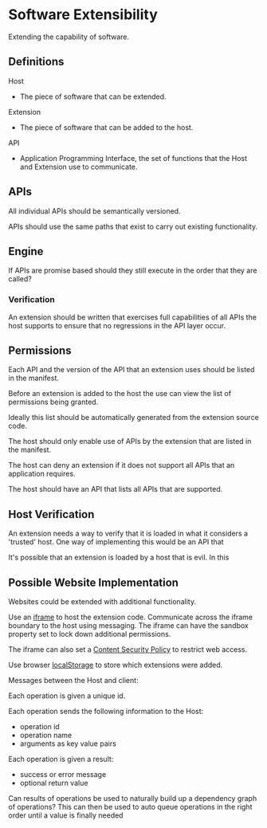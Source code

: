 # Software Extensibility

Extending the capability of software.

## Definitions

Host

- The piece of software that can be extended.

Extension

- The piece of software that can be added to the host.

API

- Application Programming Interface, the set of functions that the Host and Extension use to communicate.

## APIs

All individual APIs should be semantically versioned.

APIs should use the same paths that exist to carry out existing functionality.

## Engine

If APIs are promise based should they still execute in the order that they are called?

### Verification

An extension should be written that exercises full capabilities of all APIs the host supports to ensure that no regressions in the API layer occur.

## Permissions

Each API and the version of the API that an extension uses should be listed in the manifest.

Before an extension is added to the host the use can view the list of permissions being granted.

Ideally this list should be automatically generated from the extension source code.

The host should only enable use of APIs by the extension that are listed in the manifest.

The host can deny an extension if it does not support all APIs that an application requires.

The host should have an API that lists all APIs that are supported.

## Host Verification

An extension needs a way to verify that it is loaded in what it considers a 'trusted' host. One way of implementing this would be an API that

It's possible that an extension is loaded by a host that is evil. In this 

## Possible Website Implementation

Websites could be extended with additional functionality.

Use an [iframe](https://developer.mozilla.org/en-US/docs/Web/HTML/Element/iframe) to host the extension code. Communicate across the iframe boundary to the host using messaging. The iframe can have the sandbox property set to lock down additional permissions.

The iframe can also set a [Content Security Policy](https://developer.mozilla.org/en-US/docs/Web/HTTP/CSP) to restrict web access.

Use browser [localStorage](https://developer.mozilla.org/en-US/docs/Web/API/Window/localStorage) to store which extensions were added.

Messages between the Host and client:

Each operation is given a unique id.

Each operation sends the following information to the Host:

- operation id
- operation name
- arguments as key value pairs

Each operation is given a result:

- success or error message
- optional return value

Can results of operations be used to naturally build up a dependency graph of operations? This can then be used to auto queue operations in the right order until a value is finally needed





